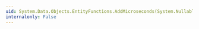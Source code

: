 ```yaml
---
uid: System.Data.Objects.EntityFunctions.AddMicroseconds(System.Nullable{System.DateTime},System.Nullable{System.Int32})
internalonly: False
---
```

